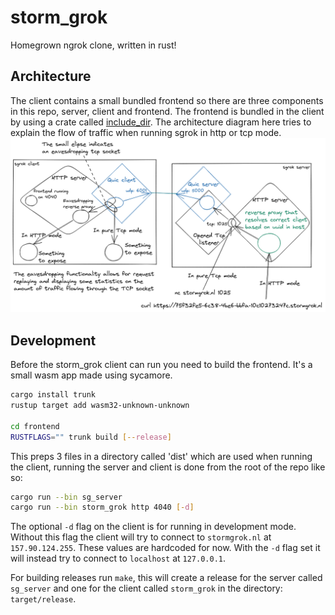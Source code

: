 # storm_grok
Homegrown ngrok clone, written in rust!

## Architecture

The client contains a small bundled frontend so there are three components in this repo, server, client and frontend. The frontend is bundled in the client by using a crate called [include_dir](https://docs.rs/include_dir/latest/include_dir/). The architecture diagram here tries to explain the flow of traffic when running sgrok in http or tcp mode.
![](sgrok.png)

## Development

Before the storm_grok client can run you need to build the frontend. It's a small wasm app made using sycamore.

``` bash
cargo install trunk
rustup target add wasm32-unknown-unknown

cd frontend
RUSTFLAGS="" trunk build [--release]
```

This preps 3 files in a directory called 'dist' which are used when running the client, running the server and client is done from the root of the repo like so:

``` bash
cargo run --bin sg_server
cargo run --bin storm_grok http 4040 [-d]
```

The optional `-d` flag on the client is for running in development mode. Without this flag the client will try to connect to `stormgrok.nl` at `157.90.124.255`. These values are hardcoded for now. With the `-d` flag set it will instead try to connect to `localhost` at `127.0.0.1`.

For building releases run `make`, this will create a release for the server called `sg_server` and one for the client called `storm_grok` in the directory: `target/release`.
